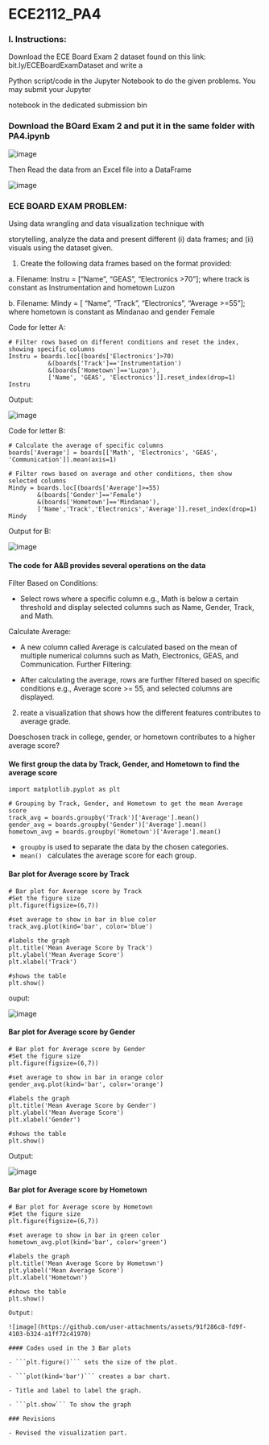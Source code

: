# ECE2112_PA4

### I. Instructions:

Download the ECE Board Exam 2 dataset found on this link: bit.ly/ECEBoardExamDataset and write a

Python script/code in the Jupyter Notebook to do the given problems. You may submit your Jupyter

notebook in the dedicated submission bin

### Download the BOard Exam 2 and put it in the same folder with PA4.ipynb

![image](https://github.com/user-attachments/assets/9457fd21-6309-4705-b6ca-73c723344eee)

Then Read the data from an Excel file into a DataFrame

![image](https://github.com/user-attachments/assets/c9cd42de-59fa-46fd-b24d-92573aa0809e)



### ECE BOARD EXAM PROBLEM: 
Using data wrangling and data visualization technique with

storytelling, analyze the data and present different (i) data frames; and (ii) visuals using the dataset given.

1. Create the following data frames based on the format provided:

a. Filename: Instru = [“Name”, “GEAS”, “Electronics >70”]; where track is constant as
Instrumentation and hometown Luzon

b. Filename: Mindy = [ “Name”, “Track”, “Electronics”, “Average >=55”]; where hometown is
constant as Mindanao and gender Female

Code for letter A:
 ```
# Filter rows based on different conditions and reset the index, showing specific columns
Instru = boards.loc[(boards['Electronics']>70)
            &(boards['Track']=='Instrumentation') 
            &(boards['Hometown']=='Luzon'), 
            ['Name', 'GEAS', 'Electronics']].reset_index(drop=1)
Instru
```

Output:

![image](https://github.com/user-attachments/assets/9d1cab0f-bf20-4f0c-93e5-e0149f5eb8de)

Code for letter B:
```
# Calculate the average of specific columns
boards['Average'] = boards[['Math', 'Electronics', 'GEAS', 'Communication']].mean(axis=1)

# Filter rows based on average and other conditions, then show selected columns
Mindy = boards.loc[(boards['Average']>=55)
        &(boards['Gender']=='Female')
        &(boards['Hometown']=='Mindanao'),
        ['Name','Track','Electronics','Average']].reset_index(drop=1)
Mindy
```

Output for B:

![image](https://github.com/user-attachments/assets/102301b6-2dfd-47c6-963a-6e7b7115fc38)

#### The code for A&B  provides several operations on the data
Filter Based on Conditions:

- Select rows where a specific column e.g., Math is below a certain threshold and display selected columns such as Name, Gender, Track, and Math.

Calculate Average:

- A new column called Average is calculated based on the mean of multiple numerical columns such as Math, Electronics, GEAS, and Communication.
Further Filtering:

- After calculating the average, rows are further filtered based on specific conditions e.g., Average score >= 55, and selected columns are displayed.

2. reate a visualization that shows how the different features contributes to average grade. 

Doeschosen track in college, gender, or hometown contributes to a higher average score?

#### We first group the data by Track, Gender, and Hometown to find the average score
```
import matplotlib.pyplot as plt

# Grouping by Track, Gender, and Hometown to get the mean Average score
track_avg = boards.groupby('Track')['Average'].mean()
gender_avg = boards.groupby('Gender')['Average'].mean()
hometown_avg = boards.groupby('Hometown')['Average'].mean()
```
- ```groupby``` is used to separate the data by the chosen categories.
- ```mean() ``` calculates the average score for each group.

#### Bar plot for Average score by Track

```
# Bar plot for Average score by Track
#Set the figure size
plt.figure(figsize=(6,7)) 

#set average to show in bar in blue color
track_avg.plot(kind='bar', color='blue')

#labels the graph
plt.title('Mean Average Score by Track')
plt.ylabel('Mean Average Score')
plt.xlabel('Track')

#shows the table
plt.show()
```

ouput: 

![image](https://github.com/user-attachments/assets/8d7c256e-7f90-4b05-8fb7-aef42c6b37d4)

#### Bar plot for Average score by Gender

```
# Bar plot for Average score by Gender
#Set the figure size
plt.figure(figsize=(6,7))

#set average to show in bar in orange color
gender_avg.plot(kind='bar', color='orange')

#labels the graph
plt.title('Mean Average Score by Gender')
plt.ylabel('Mean Average Score')
plt.xlabel('Gender')

#shows the table
plt.show()

```

Output:

![image](https://github.com/user-attachments/assets/8400876a-2fd5-4462-b00e-1463fbe1d4f0)

#### Bar plot for Average score by Hometown
```
# Bar plot for Average score by Hometown
#Set the figure size
plt.figure(figsize=(6,7))

#set average to show in bar in green color
hometown_avg.plot(kind='bar', color='green')

#labels the graph
plt.title('Mean Average Score by Hometown')
plt.ylabel('Mean Average Score')
plt.xlabel('Hometown')

#shows the table
plt.show()

Output:

![image](https://github.com/user-attachments/assets/91f286c8-fd9f-4103-b324-a1ff72c41970)

#### Codes used in the 3 Bar plots

- ```plt.figure()``` sets the size of the plot.

- ```plot(kind='bar')``` creates a bar chart.

- Title and label to label the graph.

- ```plt.show``` To show the graph

### Revisions

- Revised the visualization part. 

